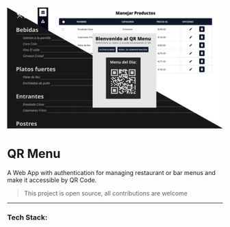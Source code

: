 <link rel="stylesheet" href="https://cdn.jsdelivr.net/gh/devicons/devicon@v2.15.1/devicon.min.css">
          

![App Preview](/public/images/preview.png)

# QR Menu

A Web App with authentication for managing restaurant or bar menus and make it accessible by QR Code.

> This project is open source, all contributions are welcome
---
### **Tech Stack:**

<div style="font-size: 30px">
    <i class="devicon-laravel-plain colored">
    <i class="devicon-tailwindcss-plain colored">
    <i class="devicon-react-original colored">
    <i class="devicon-mysql-plain colored">
</div>